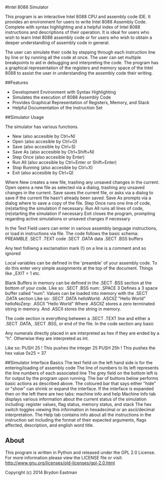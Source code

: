 #Intel 8088 Simulator

This program is an interactive Intel 8088 CPU and assembly code IDE.
It provides an environment for users to write Intel 8088 Assembly Code.
Complete with syntax highlighting and a helpful index of Intel 8088 
instructions and descriptions of their operation. It is ideal for users
who wish to learn Intel 8088 assembly code or for users who wish to 
obtain a deeper understanding of assembly code in general.

The user can simulate their code by stepping through each instruction line
by line or by running all the code at once.  The user can set multiple
breakpoints to aid in debugging and interpreting the code.  The program
has a graphical representation of the registers and memory space of the
Intel 8088 to assist the user in understanding the assembly code their
writing.

##Features

- Development Environment with Syntax Highlighting
- Simulates the execution of 8088 Assembly Code 
- Provides Graphical Representation of Registers, Memory, and Stack
- Helpful Documentation of the Instruction Set

##Simulator Usage

The simulator has various functions.
- New (also accesible by Ctrl+N)
- Open (also accesible by Ctrl+O)
- Save (also accesible by Ctrl+S)
- Save As (also accesible by Ctrl+Shift+N)
- Step Once (also accesible by Enter)
- Run All (also accesible by Ctrl+Enter or Shift+Enter)
- Stop Running (also accesible by Ctrl+X)
- Exit (also accesible by Ctrl+Q)

Where New creates a new file, trashing any unsaved changes in the current.
Open opens a new file as selected via a dialog, trashing any unsaved changes 
in the current.
Save saves the current file, or asks via a dialog to save if the current file 
hasn't already been saved.
Save As prompts via a dialog where to save a copy of the file.
Step Once runs one line of code, (re)starting the simulation if necessary.
Run All runs all lines of code, (re)starting the simulation if necessary
Exit closes the program, prompting regarding active simulations or unsaved 
changes if necessary

In the Text Field users can enter in various assembly language instructions,
or load in instructions via file. The code follows the basic schema:
  PREAMBLE
  .SECT .TEXT
    code
  .SECT .DATA
    data
  .SECT .BSS
    buffers

Any text folliwng a exclamation mark (!) on a line is a comment and so ignored

Local variables can be defined in the 'preamble' of your assembly code.
To do this enter very simple assignments at the top of the document.
Things like
  _EXIT = 1
etc.

Blank Buffers in memory can be defined in the 
.SECT .BSS section at the bottom of your code.
Like so:
  .SECT .BSS
    num: .SPACE 3
Defines a 3 space buffer called "num".
Values can be loaded into memory with the .SECT .DATA section
Like so:
  .SECT .DATA
    helloWorld:   .ASCIIZ "Hello World"
    helloNoZerp:  .ASCII "Hello World"
Where .ASCIIZ stores a zero terminated string in memory.
And .ASCII stores the string in memory.  

The code section is everything between a .SECT .TEXT
line and either a .SECT .DATA, .SECT .BSS, or end of the file.
In the code section any basic 

Any numerals directly placed in are interpreted as hex if they are ended
by a "h". Otherwise they are interpreted as int.

Like so:
  PUSH 25   ! This pushes the integer 25
  PUSH 25h  ! This pushes the hex value 0x25 = 37

##Simulator Interface Basics
The text field on the left hand side is for the entering/loading of assembly code
The line of numbers to its left represents the line numbers of each associated line
The grey field on the bottom left is for output by the program upon running.
The bar of buttons below performs basic actions as described above.
The coloured bar that says either "hide" or "show" can shrink or expand the interface.
If the interface is expanded then on the left there are two tabs: machine info and help
Machine Info tab displays various information about the current status of the simulation
including: register values, flag status, memory status, and stack
The hex switch toggles viewing this information in hexadecimal or an ascii/decimal 
interpretation.
The Help tab contains info about all the instructions in the instruction set
including the format of their expected arguments, flags affected, description, and english
word title.

## About

This program is written in Python and released under the GPL 2.0 License.
For more information please view the LICENSE file or visit:
http://www.gnu.org/licenses/old-licenses/gpl-2.0.html

Copyright (c) 2014 Brydon Eastman
